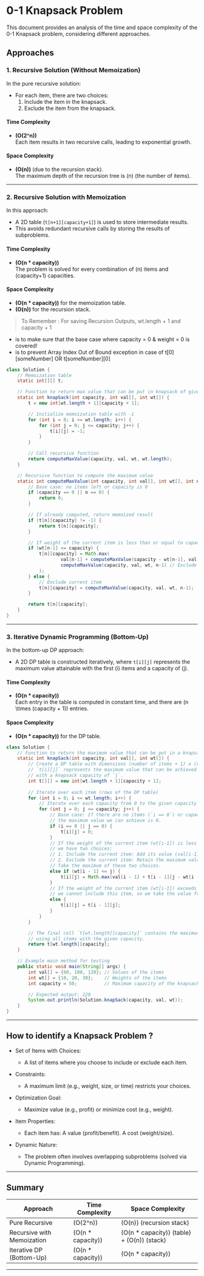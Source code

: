 # 0-1 Knapsack Problem

This document provides an analysis of the time and space complexity of the 0-1 Knapsack problem, considering different approaches.

## **Approaches**

### **1. Recursive Solution (Without Memoization)**
In the pure recursive solution:
- For each item, there are two choices:
    1. Include the item in the knapsack.
    2. Exclude the item from the knapsack.

#### **Time Complexity**
- **\(O(2^n)\)**  
  Each item results in two recursive calls, leading to exponential growth.

#### **Space Complexity**
- **\(O(n)\)** (due to the recursion stack).  
  The maximum depth of the recursion tree is \(n\) (the number of items).

---

### **2. Recursive Solution with Memoization**
In this approach:
- A 2D table (`t[n+1][capacity+1]`) is used to store intermediate results.
- This avoids redundant recursive calls by storing the results of subproblems.

#### **Time Complexity**
- **\(O(n * capacity)\)**  
  The problem is solved for every combination of \(n\) items and \(capacity+1\) capacities.

#### **Space Complexity**
- **\(O(n * capacity)\)** for the memoization table.
- **\(O(n)\)** for the recursion stack.

>To Remember : For saving Recursion Outputs, wt.length + 1 and capacity + 1 
* is to make sure that the base case where capacity = 0 & weight = 0 is covered!
* is to prevent Array Index Out of Bound exception in case of t[0][someNumber] OR t[someNumber][0]
```java
class Solution {
    // Memoization table
    static int[][] t;

    // Function to return max value that can be put in knapsack of given capacity
    static int knapSack(int capacity, int val[], int wt[]) {
        t = new int[wt.length + 1][capacity + 1];

        // Initialize memoization table with -1
        for (int i = 0; i <= wt.length; i++) {
            for (int j = 0; j <= capacity; j++) {
                t[i][j] = -1;
            }
        }

        // Call recursive function
        return computeMaxValue(capacity, val, wt, wt.length);
    }

    // Recursive function to compute the maximum value
    static int computeMaxValue(int capacity, int val[], int wt[], int n) {
        // Base case: no items left or capacity is 0
        if (capacity == 0 || n == 0) {
            return 0;
        }

        // If already computed, return memoized result
        if (t[n][capacity] != -1) {
            return t[n][capacity];
        }

        // If weight of the current item is less than or equal to capacity
        if (wt[n-1] <= capacity) {
            t[n][capacity] = Math.max(
                    val[n-1] + computeMaxValue(capacity - wt[n-1], val, wt, n-1), // Include item
                    computeMaxValue(capacity, val, wt, n-1) // Exclude item
            );
        } else {
            // Exclude current item
            t[n][capacity] = computeMaxValue(capacity, val, wt, n-1);
        }

        return t[n][capacity];
    }
}

```
---

### **3. Iterative Dynamic Programming (Bottom-Up)**
In the bottom-up DP approach:
- A 2D DP table is constructed iteratively, where `t[i][j]` represents the maximum value attainable with the first \(i\) items and a capacity of \(j\).

#### **Time Complexity**
- **\(O(n * capacity)\)**  
  Each entry in the table is computed in constant time, and there are \(n \times (capacity + 1)\) entries.

#### **Space Complexity**
- **\(O(n * capacity)\)** for the DP table.

```java 
class Solution {
    // Function to return the maximum value that can be put in a knapsack of given capacity.
    static int knapSack(int capacity, int val[], int wt[]) {
        // Create a DP table with dimensions (number of items + 1) x (capacity + 1).
        // `t[i][j]` represents the maximum value that can be achieved using the first `i` items
        // with a knapsack capacity of `j`.
        int t[][] = new int[wt.length + 1][capacity + 1];
        
        // Iterate over each item (rows of the DP table)
        for (int i = 0; i <= wt.length; i++) {
            // Iterate over each capacity from 0 to the given capacity (columns of the DP table)
            for (int j = 0; j <= capacity; j++) {
                // Base case: If there are no items (`i == 0`) or capacity is 0 (`j == 0`),
                // the maximum value we can achieve is 0.
                if (i == 0 || j == 0) {
                    t[i][j] = 0;
                } 
                // If the weight of the current item (wt[i-1]) is less than or equal to the current capacity (`j`),
                // we have two choices:
                // 1. Include the current item: Add its value (val[i-1]) and reduce capacity by its weight (`j - wt[i-1]`).
                // 2. Exclude the current item: Retain the maximum value from the previous row (`t[i-1][j]`).
                // Take the maximum of these two choices.
                else if (wt[i - 1] <= j) {
                    t[i][j] = Math.max(val[i - 1] + t[i - 1][j - wt[i - 1]], t[i - 1][j]);
                } 
                // If the weight of the current item (wt[i-1]) exceeds the current capacity (`j`),
                // we cannot include this item, so we take the value from the previous row (`t[i-1][j]`).
                else {
                    t[i][j] = t[i - 1][j];
                }
            }
        }

        // The final cell `t[wt.length][capacity]` contains the maximum value that can be achieved
        // using all items with the given capacity.
        return t[wt.length][capacity];
    }

    // Example main method for testing
    public static void main(String[] args) {
        int val[] = {60, 100, 120}; // Values of the items
        int wt[] = {10, 20, 30};    // Weights of the items
        int capacity = 50;          // Maximum capacity of the knapsack

        // Expected output: 220
        System.out.println(Solution.knapSack(capacity, val, wt));
    }
}

```


---
## **How to identify a Knapsack Problem ?**

* Set of Items with Choices:
  * A list of items where you choose to include or exclude each item.

* Constraints:
  * A maximum limit (e.g., weight, size, or time) restricts your choices.

* Optimization Goal:
  * Maximize value (e.g., profit) or minimize cost (e.g., weight).

* Item Properties:
  * Each item has: A value (profit/benefit). A cost (weight/size).

* Dynamic Nature:
  * The problem often involves overlapping subproblems (solved via Dynamic Programming).

  
---

## **Summary**

| **Approach**                  | **Time Complexity** | **Space Complexity**          |
|--------------------------------|---------------------|--------------------------------|
| Pure Recursive                | \(O(2^n)\)          | \(O(n)\) (recursion stack)    |
| Recursive with Memoization     | \(O(n * capacity)\) | \(O(n * capacity)\) (table) + \(O(n)\) (stack) |
| Iterative DP (Bottom-Up)       | \(O(n * capacity)\) | \(O(n * capacity)\)       |


---
